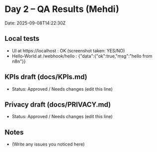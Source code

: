 # Day 2 – QA Results (Mehdi)
Date: 2025-09-08T14:22:30Z

## Local tests
- UI at https://localhost : OK (screenshot taken: YES/NO)
- Hello-World at /webhook/hello : {"data":{"ok":true,"msg":"hello from n8n"}}

## KPIs draft (docs/KPIs.md)
- Status: Approved / Needs changes (edit this line)

## Privacy draft (docs/PRIVACY.md)
- Status: Approved / Needs changes (edit this line)

## Notes
- (Write any issues you noticed here)
